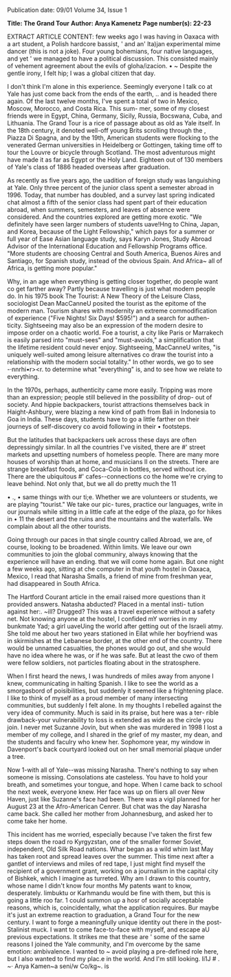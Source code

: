 Publication date: 09/01
Volume 34, Issue 1

**Title: The Grand Tour**
**Author: Anya Kamenetz**
**Page number(s): 22-23**

EXTRACT ARTICLE CONTENT:
few weeks ago I was having 
in Oaxaca with a 
art student, a Polish hardcore bassist, ' 
and an' lta)jan experimental mime dancer (this is not a joke). Four young bohemians, four native languages, and yet ' 
we managed to have a political discussion. This consisted mainly of vehement agreement about the evils of gloha/izacion. • ~ 
Despite the gentle irony, I felt hip; I was a global citizen that day. 

I don't think I'm alone in this experience. Seemingly everyone I talk co at Yale has just come back from the ends of the earth, .. 
and is headed there again. Of the last twelve months, I've spent a total of two in Mexico, Moscow, Morocco, and Costa Rica. This sum-
mer, some of my closest friends were in Egypt, China, Germany, Sicily, Russia, Bocswana, Cuba, and Lithuania. 
The Grand Tour is a rice of passage about as old as Yale itself. In the 18th century, it denoted well-off young Brits scrolling through the , 
Piazza Di Spagna, and by the 19th, American students were flocking to the venerated German universities in Heidelberg or Gottingen, taking 
time off to tour the Louvre or bicycle through Scotland. The most adventurous might have made it as far as Egypt or the Holy Land. Eighteen 
out of 130 members of Yale's class of 1886 headed overseas after graduation. 

As recently as five years ago, the uadition of foreign study was languishing at Yale. Only three percent of the junior class spent a semester abroad 
in 1996. Today, that number has doubled, and a survey last spring indicated chat almost a fifth of the senior class had spent part of their education 
abroad, when summers, semesters, and leaves of absence were considered. And the countries explored are getting more exotic. "We definitely have 
seen larger numbers of students uave!Hng to China, Japan, and Korea, because of the Light Fellowship," which pays for a summer or full year of 
Ease Asian language study, says Karyn Jones, Study Abroad Advisor of the International Education and Fellowship Programs office. "More students 
are choosing Central and South America, Buenos Aires and Santiago, for Spanish study, instead of the obvious Spain. And Africa~ all of Africa, is 
getting more popular." 

Why, in an age when everything is getting closer together, do people want co get farther away? Partly because travelling is just what modem 
people do. In his 1975 book The Tourist: A New Theory of the Leisure Class, sociologist Dean MacCanneU posited the tourist as the epitome of the 
modern man. Tourism shares with modernity an extreme commodification of experience ("Five Nights! Six Days! $595!") and a search for authen-
ticity. Sightseeing may also be an expression of the modern desire to impose order on a chaotic world. Foe a tourist, a city like Paris or Marrakech 
is easily parsed into "must-sees" and "must-avoids," a simplification that the lifetime resident could never enjoy. Sightseeing, MacCanneU writes, "is 
uniquely well-suited among leisure alternatives co draw the tourist into a relationship with the modern social totality." In other words, we go to see 
-·nnrhi•r><r. to determine what "everything" is, and to see how we relate to everything. 

In the 1970s, perhaps, authenticity came more easily. Tripping was more than an expression; people still believed in the possibility of drop-
out of society. And hippie backpackers, tourist attractions themselves back in Haight-Ashbury, were blazing a new kind of path from Bali 
in Indonesia to Goa in India. These days, students have to go a little farther on their journeys of self-discovery co avoid following in their • 
footsteps. 

But the latitudes that backpackers uek across these days are often depressingly similar. In all the countries I've visited, there are #' 
street markets and upsetting numbers of homeless people. There are many more houses of worship than at home, and musicians II 
on the streets. There are strange breakfast foods, and Coca-Cola in bottles, served without ice. There are the ubiquitous #' 
cafes--connections co the home we're crying to leave behind. Not only that, but we all do pretty much the 11 


• 
., • same things with our ti;e. Whether we are volunteers or students, we are 
playing "tourist." We take our pic-
tures, practice our languages, write in our journals while sitting in a little cafe at the edge of the plaza, go for hikes in 
• 11 the desert and the ruins and the mountains and the waterfalls. We complain about all the other tourists. 

Going through our paces in that single country called Abroad, we are, of course, looking to be broadened. Within limits. 
We leave our own communities to join the global communiry, always knowing that the experience will have an ending. that we will 
come home again. But one night a few weeks ago, sitting at che computer in that youth hostel in Oaxaca, Mexico, I read that Narasha 
Smalls, a friend of mine from freshman year, had disappeared in South Africa. 

The Hartford Courant article in the email raised more questions than it provided answers. Natasha abducted? Placed in a mental insti-
tution against her:. ~ill? Drugged? This was a travel experience without a safety net. Not knowing anyone at the hostel, I confided mY worries in 
my bunkmate Yad; a girl uaveUing the world after getting out of the Israeli atmy. She told me about her two years stationed in Eilat while her 
boyfriend was in skirmishes at the Lebanese border, at the other end of the country. There would be unnamed casualties, the phones would go out, 
and she would have no idea where he was, or if he was safe. But at least the cwo of them were fellow soldiers, not particles floating about in the 
stratosphere. 

When I first heard the news, I was hundreds of miles away from anyone I knew, communicating in halting Spanish. I like to see the world as 
a smorgasbord of poisibilities, but suddenly it seemed like a frightening place. I like to think of myself as a proud member of many intersecting 
communities, but suddenly I felt alone. In my thoughts I rebelled against the very idea of community. Much is said in its praise, but here was a ter-
rible drawback-your vulnerability to loss is extended as wide as the circle you join. I never met Suzanne Jovin, but when she was murdered in 1998 
I lost a member of my college, and I shared in the grief of my master, my dean, and the students and faculry who knew her. Sophomore year, my 
window in Davenport's back courtyard looked out on her small memorial plaque under a tree. 

Now 1-with all of Yale--was missing Narasha. There's nothing to say when someone is missing. Consolations ate casteless. You have to hold 
your breath, and sometimes your tongue, and hope. When I came back to school the next week, everyone knew. Her face was up on fliers all over 
New Haven, just like Suzanne's face had been. There was a vigil planned for her August 23 at the Afro-American Cenrer. But chat was the day 
Narasha came back. She called her mother from Johannesburg, and asked her to come take her home. 

This incident has me worried, especially because I've taken the first few steps down the road ro Kyrgyzstan, one of the smaller former Soviet, 
independent, Old Silk Road nations. Whar began as a wild whim last May has taken root and spread leaves over the summer. This time next 
after a gantlet of interviews and miles of red tape, I just might find myself the recipient of a government grant, working on a journalism 
in the capital city of Bishkek, which I imagine as turreted. Why am I drawn to this country, whose name I didn't know four months 
My patents want to know, desperately. limbuktu or Karhmandu would be fine with them, but this is going a little roo far. 
1 could summon up a hosr of socially acceptable reasons, which is, coincidentally, what the application requires. Bur maybe it's just 
an extreme reaction to graduation, a Grand Tour for the new century. I want to forge a meaningfully unique identity out there in 
the post-Stalinist muck. I want to come face-to-face with myself, and escape aU previous expectations. It strikes me that these are 
' 
some of the same reasons I joined the Yale community, and I'm overcome by the same emotion: ambivalence. I wanted to ~ 
avoid playing a pre-defined role here, but I also wanted to find my plac.e in the world. And I'm still looking. 
li1J # 
. 
~· 
Anya Kamen~a seni/w 
Co/kg~. is